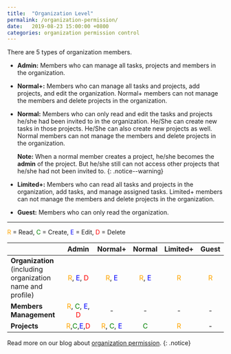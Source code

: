 ```yaml
---
title:  "Organization Level"
permalink: /organization-permission/
date:   2019-08-23 15:00:00 +0800
categories: organization permission control
---
```

There are 5 types of organization members.

- **Admin:** Members who can manage all tasks, projects and members in the organization.

- **Normal+:** Members who can manage all tasks and projects, add projects, and edit the organization. Normal+ members can not manage the members and delete projects in the organization.

- **Normal:** Members who can only read and edit the tasks and projects he/she had been invited to in the organization. He/She can create new tasks in those projects. He/She can also create new projects as well. Normal members can not manage the members and delete projects in the organization. 

    **Note:** When a normal member creates a project, he/she becomes the **admin** of the project. But he/she still can not access other projects that he/she had not been invited to.
	{: .notice--warning}

- **Limited+:** Members who can read all tasks and projects in the organization, add tasks, and manage assigned tasks. Limited+ members can not manage the members and delete projects in the organization. 

- **Guest:** Members who can only read the organization.

---
<span style="color:orange">R</span> = Read, <span style="color:green">C</span> = Create, <span style="color:blue">E</span> = Edit, <span style="color:red">D</span> = Delete

|    | Admin   | Normal+ |   Normal   | Limited+ | Guest   | 
| :------ |:-----:| :-----:|:-----:| :-----:|:-----:|
| **Organization** <br> (including organization name and profile) | <span style="color:orange">R</span>, <span style="color:blue">E</span>, <span style="color:red">D</span> | <span style="color:orange">R</span>, <span style="color:blue">E</span>  | <span style="color:orange">R</span>, <span style="color:blue">E</span>   |  <span style="color:orange">R</span>    |  <span style="color:orange">R</span>  |
| **Members Management**|  <span style="color:orange">R</span>, <span style="color:green">C</span>, <span style="color:blue">E</span>, <span style="color:red">D</span> | - | - |  -   | -  |
| **Projects** | <span style="color:orange">R</span>,<span style="color:green">C</span>,<span style="color:blue">E</span>,<span style="color:red">D</span> | <span style="color:orange">R</span>, <span style="color:green">C</span>, <span style="color:blue">E</span>  | <span style="color:green">C</span>   |  <span style="color:orange">R</span>    |  -  |


Read more on our blog about [organization permission](https://quire.io/blog/p/Roles-&-Permissions-in-Quire.html). 
{: .notice}